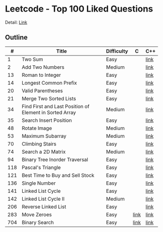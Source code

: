 # Leetcode - Top 100 Liked Questions
Detail: [Link](https://leetcode.com/problem-list/top-100-liked-questions/)

## Outline
|#|Title|Difficulty|C|C++|
|-|-|-|-|-|
|1|Two Sum|Easy||[link](./Cpp/two_sum/two_sum.md)|
|2|Add Two Numbers|Medium||[link](./Cpp/add_two_numbers/add_two_numbers.md)|
|13|Roman to Integer|Easy||[link](./Cpp/roman_to_integer/roman_to_integer.md)|
|14|Longest Common Prefix|Easy||[link](./Cpp/longest_common_prefix/longest_common_prefix.md)|
|20|Valid Parentheses|Easy||[link](./Cpp/valid_parentheses/valid_parentheses.md)|
|21|Merge Two Sorted Lists|Easy||[link](./Cpp/merge_two_sorted_lists/merge_two_sorted_lists.md)|
|34|Find First and Last Position of Element in Sorted Array|Medium||[link](./Cpp/find_first_and_last_position_of_element_in_sorted_array/find_first_and_last_position_of_element_in_sorted_array.md)|
|35|Search Insert Position|Easy||[link](./Cpp/search_insert_position/search_insert_position.md)|
|48|Rotate Image|Medium||[link](./Cpp/rotate_image/rotate_image.md)|
|53|Maximum Subarray|Medium||[link](./Cpp/maximum_subarray/maximum_subarray.md)|
|70|Climbing Stairs|Easy||[link](./Cpp/climbing_stairs/climbing_stairs.md)|
|74|Search a 2D Matrix|Medium||[link](./Cpp/search_a_2d_matrix/search_a_2d_matrix.md)|
|94|Binary Tree Inorder Traversal|Easy||[link](./Cpp/binary_tree_inorder_traversal/binary_tree_inorder_traversal.md)|
|118|Pascal's Triangle|Easy||[link](./Cpp/pascals_triangle/pascals_triangle.md)|
|121|Best Time to Buy and Sell Stock|Easy||[link](./Cpp/best_time_to_buy_and_sell_stock/best_time_to_buy_and_sell_stock.md)|
|136|Single Number|Easy||[link](./Cpp/single_number/single_number.md)|
|141|Linked List Cycle|Easy||[link](./Cpp/linked_list_cycle/linked_list_cycle.md)|
|142|Linked List Cycle II|Medium||[link](./Cpp/linked_list_cycle_II/linked_list_cycle_II.md)|
|206|Reverse Linked List|Easy||[link](./Cpp/reverse_linked_list/reverse_linked_list.md)|
|283|Move Zeroes|Easy|[link](./C/move_zeroes/move_zeroes.md)|[link](./Cpp/move_zeroes/move_zeroes.md)|
|704|Binary Search|Easy|[link](./C/binary_search/binary_search.md)|[link](./Cpp/binary_search/binary_search.md)|